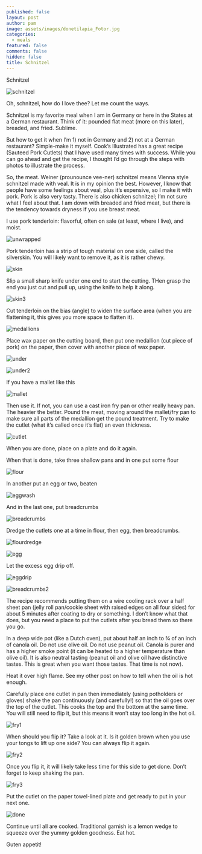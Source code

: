 ```yaml
---
published: false
layout: post
author: pam
image: assets/images/donetilapia_Fotor.jpg
categories:
  - meals
featured: false
comments: false
hidden: false
title: Schnitzel
---
```

Schnitzel

![schnitzel](/assets/images/doneschnitzel.jpg)

Oh, schnitzel, how do I love thee? Let me count the ways.

Schnitzel is my favorite meal when I am in Germany or here in the States at a German restaurant. Think of it: pounded flat meat (more on this later), breaded, and fried.  Sublime.

But how to get it when I’m 1) not in Germany and 2) not at a German restaurant? Simple-make it myself.
Cook’s Illustrated has a great recipe (Sauteed Pork Cutlets) that I have used many times with success.  While you can go ahead and get the recipe, I thought I’d go through the steps with photos to illustrate the process.

So, the meat. Weiner (prounounce vee-ner) schnitzel means Vienna style schnitzel made with veal.  It is in my opinion the best.  However, I know that people have some feelings about veal, plus it’s expensive, so I make it with pork. Pork is also very tasty.  There is also chicken schnitzel; I’m not sure what I feel about that.  I am down with breaded and fried meat, but there is the tendency towards dryness if you use breast meat.

I use pork tenderloin: flavorful, often on sale (at least, where I live), and moist.

![unwrapped](/assets/images/tenderloinunwrapped.jpg)

Pork tenderloin has a strip of tough material on one side, called the silverskin.  You will likely want to remove it, as it is rather chewy.  

![skin](/assets/images/tenderloinsilverskin.jpg)

Slip a small sharp knife under one end to start the cutting. THen grasp the end you just cut and pull up, using the knife to help it along. 

![skin3](/assets/images/tenderloinpullingskin3.jpg)

Cut tenderloin on the bias (angle) to widen the surface area (when you are flattening it, this gives you more space to flatten it).

![medallions](/assets/images/tenderloinmedallions.jpg)

Place wax paper on the cutting board, then put one medallion (cut piece of pork) on the paper, then cover with another piece of wax paper.

![under](/assets/images/medallionpaper.jpg)

![under2](/assets/images/porkunderpaper.jpg)

If you have a mallet like this

![mallet](/assets/images/mallet.jpg)

Then use it.  If not, you can use a cast iron fry pan or other really heavy pan.  The heavier the better.
Pound the meat, moving around the mallet/fry pan to make sure all parts of the medallion get the pound treatment. Try to make the cutlet (what it’s called once it’s flat) an even thickness.

![cutlet](/assets/images/porkcutlet.jpg)

When you are done, place on a plate and do it again.

When that is done, take three shallow pans and in one put some flour

![flour](/assets/images/flourinpan.jpg)

In another put an egg or two, beaten

![eggwash](/assets/images/eggwash.jpg)

And in the last one, put breadcrumbs

![breadcrumbs](/assets/images/breadcrumbs.jpg)

Dredge the cutlets one at a time in flour, then egg, then breadcrumbs. 

![flourdredge](/assets/images/flourdredge.jpg)

![egg](/assets/images/eggschnitzel.jpg)

Let the excess egg drip off.

![eggdrip](/assets/images/eggdrip.jpg)

![breadcrumbs2](/assets/images/breadcrumbschnitzel.jpg)

The recipe recommends putting them on a wire cooling rack over a half sheet pan (jelly roll pan/cookie sheet with raised edges on all four sides) for about 5 minutes after coating to dry or something. I don’t know what that does, but you need a place to put the cutlets after you bread them so there you go.

In a deep wide pot (like a Dutch oven), put about half an inch to ¾ of an inch of canola oil. Do not use olive oil. Do not use peanut oil. Canola is purer and has a higher smoke point (it can be heated to a higher temperature than olive oil). It is also neutral tasting (peanut oil and olive oil have distinctive tastes. This is great when you want those tastes.  That time is not now).

Heat it over high flame. See my other post on how to tell when the oil is hot enough.

Carefully place one cutlet in pan then immediately (using potholders or gloves) shake the pan continuously (and carefully!) so that the oil goes over the top of the cutlet. This cooks the top and the bottom at the same time.  You will still need to flip it, but this means it won’t stay too long in the hot oil.

![fry1](/assets/images/schnitzelfry1.jpg)

When should you flip it?  Take a look at it.  Is it golden brown when you use your tongs to lift up one side?  You can always flip it again.

![fry2](/assets/images/schnitzelfry2.jpg)

Once you flip it, it will likely take less time for this side to get done. Don’t forget to keep shaking the pan.

![fry3](/assets/images/schnitzelfry3.jpg)

Put the cutlet on the paper towel-lined plate and get ready to put in your next one.

![done](/assets/images/doneschnitzel.jpg)

Continue until all are cooked. Traditional garnish is a lemon wedge to squeeze over the yummy golden goodness. Eat hot.

Guten appetit!

